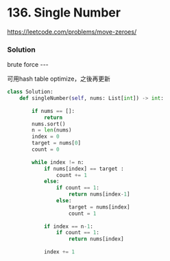 # 136. Single Number

https://leetcode.com/problems/move-zeroes/

### Solution

brute force --- 

可用hash table optimize，之後再更新

```python
class Solution:
    def singleNumber(self, nums: List[int]) -> int:
        
        if nums == []:
            return 
        nums.sort()
        n = len(nums)
        index = 0
        target = nums[0]
        count = 0
        
        while index != n:
            if nums[index] == target :
                count += 1
            else:
                if count == 1:
                    return nums[index-1]
                else:
                    target = nums[index]
                    count = 1
            
            if index == n-1:
                if count == 1:
                    return nums[index]
                    
            index += 1
```

